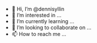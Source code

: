 - 👋 Hi, I’m @dennisyllin
- 👀 I’m interested in ...
- 🌱 I’m currently learning ...
- 💞️ I’m looking to collaborate on ...
- 📫 How to reach me ...

<!---
dennisyllin/dennisyllin is a ✨ special ✨ repository because its `README.md` (this file) appears on your GitHub profile.
You can click the Preview link to take a look at your changes.
--->

